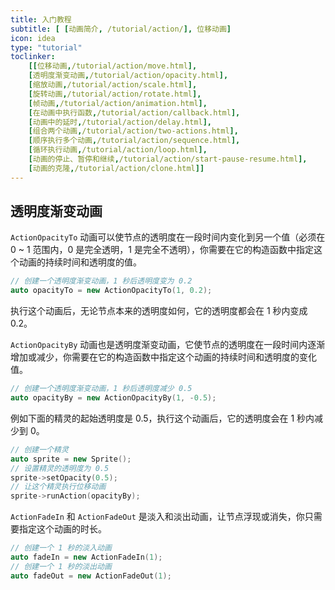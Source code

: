 ```yaml
---
title: 入门教程
subtitle: [ [动画简介, /tutorial/action/], 位移动画]
icon: idea
type: "tutorial"
toclinker: 
    [[位移动画,/tutorial/action/move.html],
    [透明度渐变动画,/tutorial/action/opacity.html],
    [缩放动画,/tutorial/action/scale.html],
    [旋转动画,/tutorial/action/rotate.html],
    [帧动画,/tutorial/action/animation.html],
    [在动画中执行函数,/tutorial/action/callback.html],
    [动画中的延时,/tutorial/action/delay.html],
    [组合两个动画,/tutorial/action/two-actions.html],
    [顺序执行多个动画,/tutorial/action/sequence.html],
    [循环执行动画,/tutorial/action/loop.html],
    [动画的停止、暂停和继续,/tutorial/action/start-pause-resume.html],
    [动画的克隆,/tutorial/action/clone.html]]
---
```

## 透明度渐变动画

`ActionOpacityTo` 动画可以使节点的透明度在一段时间内变化到另一个值（必须在 0 ~ 1 范围内，0 是完全透明，1 是完全不透明），你需要在它的构造函数中指定这个动画的持续时间和透明度的值。

```cpp
// 创建一个透明度渐变动画，1 秒后透明度变为 0.2
auto opacityTo = new ActionOpacityTo(1, 0.2);
```

执行这个动画后，无论节点本来的透明度如何，它的透明度都会在 1 秒内变成 0.2。

`ActionOpacityBy` 动画也是透明度渐变动画，它使节点的透明度在一段时间内逐渐增加或减少，你需要在它的构造函数中指定这个动画的持续时间和透明度的变化值。

```cpp
// 创建一个透明度渐变动画，1 秒后透明度减少 0.5
auto opacityBy = new ActionOpacityBy(1, -0.5);
```

例如下面的精灵的起始透明度是 0.5，执行这个动画后，它的透明度会在 1 秒内减少到 0。

```cpp
// 创建一个精灵
auto sprite = new Sprite();
// 设置精灵的透明度为 0.5
sprite->setOpacity(0.5);
// 让这个精灵执行位移动画
sprite->runAction(opacityBy);
```

`ActionFadeIn` 和 `ActionFadeOut` 是淡入和淡出动画，让节点浮现或消失，你只需要指定这个动画的时长。

```cpp
// 创建一个 1 秒的淡入动画
auto fadeIn = new ActionFadeIn(1);
// 创建一个 1 秒的淡出动画
auto fadeOut = new ActionFadeOut(1);
```